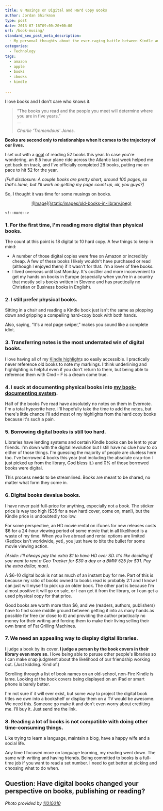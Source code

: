 ```yaml
---
title: 8 Musings on Digital and Hard Copy Books
author: Jordan Shirkman
type: post
date: 2013-07-16T09:00:20+00:00
url: /book-musing/
standard_seo_post_meta_description:
  - My personal thoughts about the ever-raging battle between Kindle and physical books.
categories:
  - Technology
tags:
  - amazon
  - apple
  - books
  - ibooks
  - kindle

---
```

I love books and I don't care who knows it.

> &#8220;The books you read and the people you meet will determine where you are in five years.&#8221;  
> __
> 
> _Charlie &#8216;Tremendous' Jones._

**Books are second only to relationships when it comes to the trajectory of our lives.**

I set out with a [goal](https://jshirk.com/blog/2013-goals/) of reading 52 books this year. In case you're wondering, an 8.5 hour plane ride across the Atlantic last week helped me get back on track, and I've officially completed 28 books, putting me on pace to hit 52 for the year.

_[Full disclosure: A couple books are pretty short, around 100 pages, so that's lame, but I'll work on getting my page count up, ok, you guys?]_

So, I thought it was time for some musings on books.

<p style="text-align: center;">
  <a href="https://jshirk.com/blog/book-musings">![Image](/static/images/old-books-in-library.jpeg)</p> 
  
  <p>
    <!--more-->
  </p>
  
  <p>
    <!--more--></a>
    
    <!--more-->
  </p>
  
  <h3>
    1. For the first time, I'm reading more digital than physical books.
  </h3>
  
  <p>
    The count at this point is 18 digital to 10 hard copy. A few things to keep in mind:
  </p>
  
  <ul>
    <li>
      A number of those digital copies were free on Amazon or incredibly cheap. A few of these books I likely wouldn't have purchased or read (although I enjoyed them) if it wasn't for that. I'm a lover of free books.
    </li>
    <li>
      I lived overseas until last Monday. It's costlier and more inconvenient to get my hands on books in Europe (especially when you're in a country that mostly sells books written in Slovene and has practically no Christian or Business books in English).
    </li>
  </ul>
  
  <h3>
    2. I still prefer physical books.
  </h3>
  
  <p>
    Sitting in a chair and reading a Kindle book just isn't the same as plopping down and gripping a compelling hard-copy book with both hands.
  </p>
  
  <p>
    Also, saying, &#8220;It's a real page swiper,&#8221; makes you sound like a complete idiot.
  </p>
  
  <h3>
    3. Transferring notes is the most underrated win of digital books.
  </h3>
  
  <p>
    I love having all of my <a href="https://jshirk.com/blog/kindle-ibooks-highlights/">Kindle highlight</a>s so easily accessible. I practically never reference old books to note my markings. I think underlining and highlighting is helpful even if you don't return to them, but being able to reference them with Cmd &#8211; F is a dream come true.
  </p>
  
  <h3>
    4. I suck at documenting physical books into <a href="https://jshirk.com/blog/book-maximizing/">my book-documenting system</a>.
  </h3>
  
  <p>
    Half of the books I've read have absolutely no notes on them in Evernote. I'm a total hypocrite here. I'll hopefully take the time to add the notes, but there's little chance I'll add most of my highlights from the hard copy books because it's such a pain.
  </p>
  
  <h3>
    5. Borrowing digital books is still too hard.
  </h3>
  
  <p>
    Libraries have lending systems and certain Kindle books can be lent to your friends. I'm down with the digital revolution but I still have no clue how to do either of those things. I'm guessing the majority of people are clueless here too. I've borrowed 4 books this year (not including the absolute crap-ton I just picked up from the library, God bless it.) and 0% of those borrowed books were digital.
  </p>
  
  <p>
    This process needs to be streamlined. Books are meant to be shared, no matter what form they come in.
  </p>
  
  <h3>
    6. Digital books devalue books.
  </h3>
  
  <p>
    I have never paid full-price for anything, especially not a book. The sticker price is way too high ($35 for a new hard cover, come on, man!), but the Kindle price is undoubtedly too low.
  </p>
  
  <p>
    For some perspective, an HD movie rental on iTunes for new releases costs $6 for a 24-hour viewing period of some movie that in all likelihood is a waste of my time. When you live abroad and rental options are limited (Redbox isn't worldwide, yet), you just have to bite the bullet for some movie viewing action.
  </p>
  
  <p>
    <em>(Aside: I'll always pay the extra $1 to have HD over SD. It's like deciding if you want to rent a Geo Tracker for $30 a day or a BMW 525 for $31. Pay the extra dollar, man).</em>
  </p>
  
  <p>
    A $6-10 digital book is not as much of an instant buy for me. Part of this is because my ratio of books owned to books read is probably 2:1 and I know I can just will myself to pick up an older book. The other part is because I'm almost positive it will go on sale, or I can get it from the library, or I can get a used physical copy for that price.
  </p>
  
  <p>
    Good books are worth more than $6, and we (readers, authors, publishers) have to find some middle ground between getting it into as many hands as possible for free (or close to it) and providing the author practically no money for their writing and forcing them to make their living selling their own brand of Fat Grilling Machines.
  </p>
  
  <h3>
    7. We need an appealing way to display digital libraries.
  </h3>
  
  <p>
    I judge a book by its cover. <strong>I judge a person by the book covers in their library even more so.</strong> I love being able to peruse other people's libraries so I can make snap judgment about the likelihood of our friendship working out. (Just kidding. Kind of.)
  </p>
  
  <p>
    Scrolling through a list of book names on an old-school, non-Fire Kindle is lame. Looking at the book covers being displayed on an iPad or smart phone is barely better.
  </p>
  
  <p>
    I'm not sure if it will ever exist, but some way to project the digital book titles we own into a bookshelf or display them on a TV would be awesome. We need this. Someone go make it and don't even worry about crediting me. I'll buy it. Just send me the link.
  </p>
  
  <h3>
    8. Reading a lot of books is not compatible with doing other time-consuming things.
  </h3>
  
  <p>
    Like trying to learn a language, maintain a blog, have a happy wife and a social life.
  </p>
  
  <p>
    Any time I focused more on language learning, my reading went down. The same with writing and having friends. Being committed to books is a full-time job if you want to read a set number. I need to get better at picking and choosing what to do when.
  </p>
  
  <h2>
    Question: Have digital books changed your perspective on books, publishing or reading?
  </h2>
  
  <h6>
    Photo provided by <a href="http://www.sxc.hu/profile/11010010">11010010</a>
  </h6>
